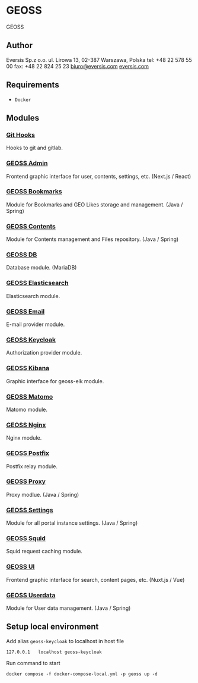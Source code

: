 # GEOSS

GEOSS

## Author

Eversis Sp.z o.o.
ul. Lirowa 13,
02-387 Warszawa, Polska
tel: +48 22 578 55 00
fax: +48 22 824 25 23
[biuro@eversis.com](mailto:biuro@eversis.com)
[eversis.com](http://eversis.com/)

## Requirements

- `Docker`

## Modules

### [Git Hooks](git-hooks/README.md)

Hooks to git and gitlab.

### [GEOSS Admin](geoss-admin/README.md)

Frontend graphic interface for user, contents, settings, etc. (Next.js / React)

### [GEOSS Bookmarks](geoss-bookmarks/README.md)

Module for Bookmarks and GEO Likes storage and management. (Java / Spring)

### [GEOSS Contents](geoss-contents/README.md)

Module for Contents management and Files repository. (Java / Spring)

### [GEOSS DB](geoss-db/README.md)

Database module. (MariaDB)

### [GEOSS Elasticsearch](geoss-elk/README.md)

Elasticsearch module.

### [GEOSS Email](geoss-email/README.md)

E-mail provider module.

### [GEOSS Keycloak](geoss-keycloak/README.md)

Authorization provider module.

### [GEOSS Kibana](geoss-kibana/README.md)

Graphic interface for geoss-elk module.

### [GEOSS Matomo](geoss-matomo/README.md)

Matomo module.

### [GEOSS Nginx](geoss-nginx/README.md)

Nginx module.

### [GEOSS Postfix](geoss-postfix-relay/README.md)

Postfix relay module.

### [GEOSS Proxy](geoss-proxy/README.md)

Proxy modlue. (Java / Spring)

### [GEOSS Settings](geoss-settings/README.md)

Module for all portal instance settings. (Java / Spring)

### [GEOSS Squid](geoss-squid/README.md)

Squid request caching module.

### [GEOSS UI](geoss-ui/README.md)

Frontend graphic interface for search, content pages, etc. (Nuxt.js / Vue)

### [GEOSS Userdata](geoss-userdata/README.md)

Module for User data management. (Java / Spring)

## Setup local environment

Add alias `geoss-keycloak` to localhost in host file
```
127.0.0.1	localhost geoss-keycloak
```

Run command to start
```
docker compose -f docker-compose-local.yml -p geoss up -d
```
